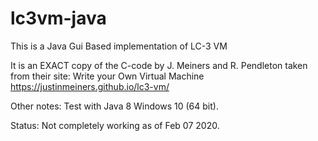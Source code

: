 # lc3vm-java
This is a Java Gui Based implementation of LC-3 VM

It is an EXACT copy of the C-code by J. Meiners and R. Pendleton taken from their site: Write your Own Virtual Machine 
https://justinmeiners.github.io/lc3-vm/

Other notes:
Test with Java 8 Windows 10 (64 bit).

Status: Not completely working as of Feb 07 2020.

